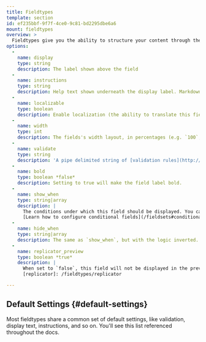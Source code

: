 ```yaml
---
title: Fieldtypes
template: section
id: ef235bbf-9f7f-4ce0-9c81-bd2295dbe6a6
mount: fieldtypes
overview: >
  Fieldtypes give you the ability to structure your content through the use of tailored interfaces designed for different types of data. They are the Control Panel connection to the Flat Files that make Statamic what it is. Every fieldtype is ultimately writing YAML in a pre-determined format for you.
options:
  -
    name: display
    type: string
    description: The label shown above the field
  -
    name: instructions
    type: string
    description: Help text shown underneath the display label. Markdown supported.
  -
    name: localizable
    type: boolean
    description: Enable localization (the ability to translate this field)
  -
    name: width
    type: int
    description: The fields's width layout, in percentages (e.g. `100`, `50`)
  -
    name: validate
    type: string
    description: 'A pipe delimited string of [validation rules](http://laravel.com/docs/5.1/validation#available-validation-rules)'
  -
    name: bold
    type: boolean *false*
    description: Setting to true will make the field label bold.
  -
    name: show_when
    type: string|array
    description: |
      The conditions under which this field should be displayed. You can do things like "show this field when this other field has this value".  
      [Learn how to configure conditional fields](/fieldsets#conditional-fields)
  -
    name: hide_when
    type: string|array
    description: The same as `show_when`, but with the logic inverted.
  -
    name: replicator_preview
    type: boolean *true*
    description: |
      When set to `false`, this field will not be displayed in the preview text for a collapsed [Replicator][replicator] set.
      [replicator]: /fieldtypes/replicator

---
```

## Default Settings {#default-settings}

Most fieldtypes share a common set of default settings, like validation, display text, instructions, and so on. You'll see this list referenced throughout the docs.
